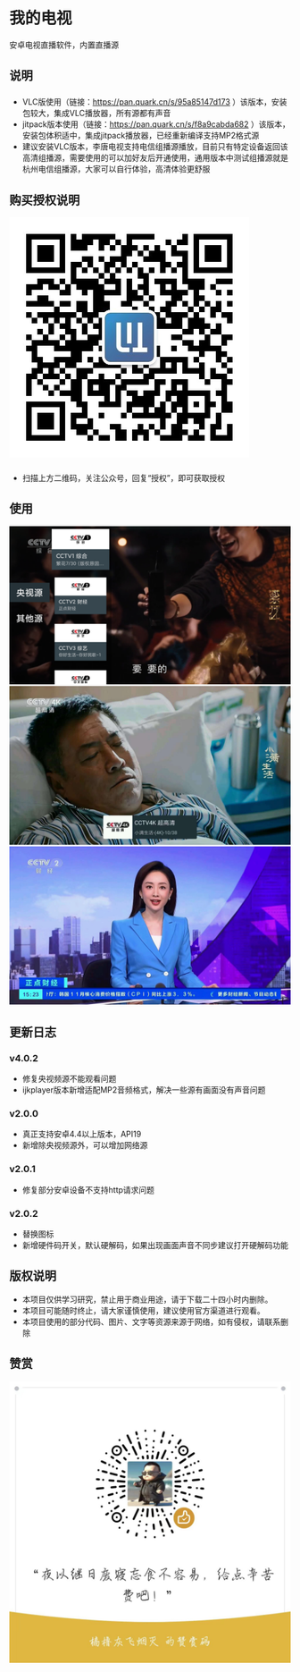 # 我的电视

安卓电视直播软件，内置直播源

## 说明
### 
* VLC版使用（链接：https://pan.quark.cn/s/95a85147d173 ）该版本，安装包较大，集成VLC播放器，所有源都有声音
* jitpack版本使用（链接：https://pan.quark.cn/s/f8a9cabda682 ）该版本，安装包体积适中，集成jitpack播放器，已经重新编译支持MP2格式源
* 建议安装VLC版本，李唐电视支持电信组播源播放，目前只有特定设备返回该高清组播源，需要使用的可以加好友后开通使用，通用版本中测试组播源就是杭州电信组播源，大家可以自行体验，高清体验更舒服

## 购买授权说明
![image](./screenshots/ltkj.jpg)
### 
* 扫描上方二维码，关注公众号，回复“授权”，即可获取授权

## 使用

![image](./screenshots/img_3.png)
![image](./screenshots/img_2.png)
![image](./screenshots/img_1.png)

## 更新日志

### v4.0.2
* 修复央视频源不能观看问题
* ijkplayer版本新增适配MP2音频格式，解决一些源有画面没有声音问题

### v2.0.0
* 真正支持安卓4.4以上版本，API19
* 新增除央视频源外，可以增加网络源

### v2.0.1
* 修复部分安卓设备不支持http请求问题

### v2.0.2
* 替换图标
* 新增硬件码开关，默认硬解码，如果出现画面声音不同步建议打开硬解码功能

## 版权说明

* 本项目仅供学习研究，禁止用于商业用途，请于下载二十四小时内删除。
* 本项目可能随时终止，请大家谨慎使用，建议使用官方渠道进行观看。
* 本项目使用的部分代码、图片、文字等资源来源于网络，如有侵权，请联系删除

## 赞赏

![image](./screenshots/appreciate.jpg)